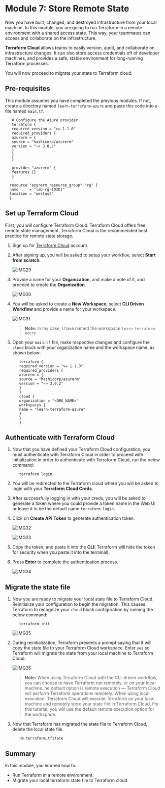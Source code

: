 # Module 7: Store Remote State

Now you have built, changed, and destroyed infrastructure from your local machine. In this module, you are going to run Terraform in a remote environment with a shared access state. This way, your teammates can access and collaborate on  the infrastructure.

**Terraform Cloud** allows teams to easily version, audit, and collaborate on infrastructure changes. It can also store access credentials off of developer machines, and provides a safe, stable environment for long-running Terraform processes.

You will now proceed to migrate your state to Terraform cloud.

## Pre-requisites

This module assumes you have completed the previous modules. If not, create a directory named `learn-terraform-azure` and paste this code into a file named `main.tf`.

   ```
      # Configure the Azure provider
      terraform {
      required_version = ">= 1.1.0"
      required_providers {
      azurerm = {
      source = "hashicorp/azurerm"
      version = "~> 3.0.2"
      }
      }
      }
      
      provider "azurerm" {
      features {}
      }
     
     resource "azurerm_resource_group" "rg" {
     name     = "lab-rg-{DID}"
     location = "westus2"
     }
  ```
  
  ## Set up Terraform Cloud
  
First, you will configure Terraform Cloud. Terraform Cloud offers free remote state management. Terraform Cloud is the recommended best practice for remote state storage.

1. Sign up for [Terraform Cloud](https://app.terraform.io/signup/account) account.

2. After signing up, you will be asked to setup your workfloe, select **Start from scratch**.

   ![IMG29](https://github.com/CloudLabs-Samples/EduLabs/blob/main/Hashicorp/Azure/Images/Img29.png?raw=true)

3. Provide a name for your **Organization**, and make a note of it, and proceed to create the **Organization**.

   ![IMG30](https://github.com/CloudLabs-Samples/EduLabs/blob/main/Hashicorp/Azure/Images/Img30.png?raw=true)

4. You will be asked to create a **New Workspace**, select **CLI Driven Workflow** and provide a name for your workspace.

   ![IMG31](https://github.com/CloudLabs-Samples/EduLabs/blob/main/Hashicorp/Azure/Images/Img31.png?raw=true)
   >**Note:** In my case, I have named the workspace `learn-terraform-azure`

5. Open your `main.tf` file, make respective changes and configure the `cloud` block with your organization name and the workspace name, as shown below:

   ```
      terraform {
      required_version = ">= 1.1.0"
      required_providers {
      azurerm = {
      source = "hashicorp/azurerm"
      version = "~> 3.0.2"
      }
      }
      cloud {
      organization = "<ORG_NAME>"
      workspaces {
      name = "learn-terraform-azure"
      }
      }
      }
   ```
   
## Authenticate with Terraform Cloud

1. Now that you have defined your Terraform Cloud configuration, you must authenticate with Terraform Cloud in order to proceed with initialization.In order to authenticate with Terraform Cloud, run the below command:

   ```
      terraform login
   ```
   
2. You will be redirected to the Terraform cloud where you will be asked to login with your **Terraform Cloud Creds**.

3. After successfully logging in with your creds, you will be asked to generate a token where you could provide a token name in the Web UI or leave it to be the default name `terraform login`.

4. Click on **Create API Token** to generate authentication token.

   ![IMG32](https://github.com/CloudLabs-Samples/EduLabs/blob/main/Hashicorp/Azure/Images/Img32.png?raw=true)

   ![IMG33](https://github.com/CloudLabs-Samples/EduLabs/blob/main/Hashicorp/Azure/Images/Img33.png?raw=true)

5. Copy the token, and paste it into the **CLI**( Terraform will hide the token for security when you paste it into the terminal).

6. Press **Enter** to complete the authentication process.

   ![IMG34](https://github.com/CloudLabs-Samples/EduLabs/blob/main/Hashicorp/Azure/Images/Img34.png?raw=true)

## Migrate the state file

1. Now you are ready to migrate your local state file to Terraform Cloud. Reinitialize your configuration to begin the migration. This causes Terraform to recognize your `cloud` block configuration by running the below command:

   ```
      terraform init
   ```
    ![IMG35](https://github.com/CloudLabs-Samples/EduLabs/blob/main/Hashicorp/Azure/Images/Img35.png?raw=true)  
  
2. During reinitialization, Terraform presents a prompt saying that it will copy the state file to your Terraform Cloud workspace. Enter `yes` so Terraform will migrate the state from your local machine to Terraform Cloud.

    ![IMG36](https://github.com/CloudLabs-Samples/EduLabs/blob/main/Hashicorp/Azure/Images/Img36.png?raw=true)

    >**Note:** When using Terraform Cloud with the CLI-driven workflow, you can choose to have Terraform run remotely, or on your local machine. he default option is remote execution — Terraform Cloud will perform Terraform operations remotely. When using local execution, Terraform Cloud will execute Terraform on your local machine and remotely store your state file in Terraform Cloud. For this tutorial, you will use the default remote execution option for the workspace.

3. Now that Terraform has migrated the state file to Terraform Cloud, delete the local state file.

   ```
      rm terraform.tfstate
   ```
   
## Summary

In this module, you learned how to:

   - Run Terraform in a remote environment.
   - Migrate your local terraform state file to Terraform cloud.
